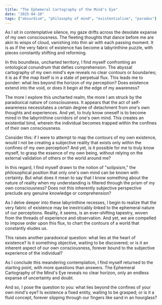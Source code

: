 ```yaml
---
title: "The Ephemeral Cartography of the Mind's Eye"
date: "2025-04-10"
tags: ["absurdism", "philosophy of mind", "existentialism", "paradox"]
---
```


As I sit in contemplative silence, my gaze drifts across the desolate expanse of my own consciousness. The fleeting thoughts that dance before me are akin to wisps of cloud, vanishing into thin air with each passing moment. It is as if the very fabric of existence has become a labyrinthine puzzle, with pieces constantly shifting and reforming.

In this boundless, uncharted territory, I find myself confronting an ontological conundrum that defies comprehension. The abyssal cartography of my own mind's eye reveals no clear contours or boundaries; it is as if the map itself is in a state of perpetual flux. This leads me to ponder: what lies beyond the horizon of my perception? Does existence extend into the void, or does it begin at the edge of my awareness?

The more I explore this uncharted realm, the more I am struck by the paradoxical nature of consciousness. It appears that the act of self-awareness necessitates a certain degree of detachment from one's own thoughts and experiences. And yet, to truly know oneself is to become mired in the labyrinthine corridors of one's own mind. This creates an existential bind, wherein the individual becomes trapped within the confines of their own consciousness.

Consider this: if I were to attempt to map the contours of my own existence, would I not be creating a subjective reality that exists only within the confines of my own perception? And yet, is it possible for me to truly know myself, to grasp the essence of my own being, without relying on the external validation of others or the world around me?

In this regard, I find myself drawn to the notion of "solipsism," the philosophical position that only one's own mind can be known with certainty. But what does it mean to say that I know something about the nature of reality when my understanding is filtered through the prism of my own consciousness? Does not this inherently subjective perspective preclude any genuine knowledge or comprehension?

As I delve deeper into these labyrinthine recesses, I begin to realize that the very fabric of existence may be inextricably linked to the ephemeral nature of our perceptions. Reality, it seems, is an ever-shifting tapestry, woven from the threads of experience and observation. And yet, we are compelled to impose order upon this flux, to chart the contours of a world that constantly eludes us.

This raises another paradoxical question: what lies at the heart of existence? Is it something objective, waiting to be discovered; or is it an inherent aspect of our own consciousness, forever bound to the subjective experience of the individual?

As I conclude this meandering contemplation, I find myself returned to the starting point, with more questions than answers. The Ephemeral Cartography of the Mind's Eye reveals no clear horizon, only an endless expanse of uncertainty and doubt.

And so, I pose the question to you: what lies beyond the confines of your own mind's eye? Is existence a fixed entity, waiting to be grasped; or is it a fluid concept, forever slipping through our fingers like sand in an hourglass?